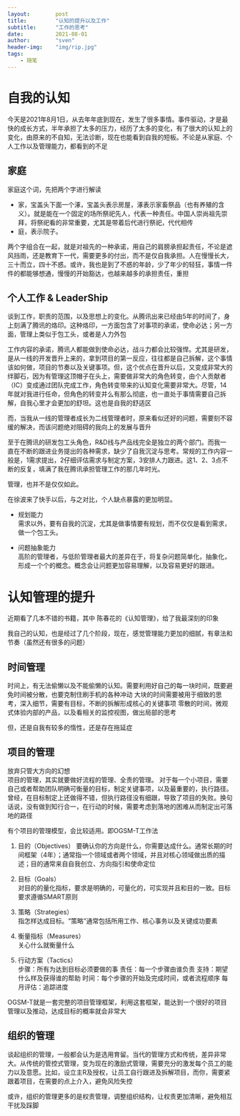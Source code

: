 ```yaml
---
layout:        post  
title:         "认知的提升以及工作"  
subtitle:      "工作的思考"  
date:          2021-08-01
author:        "sven"  
header-img:    "img/rip.jpg"
tags:
    - 随笔
---
```


# 自我的认知
今天是2021年8月1日，从去年年底到现在，发生了很多事情。事件驱动，才是最快的成长方式，半年承担了太多的压力，经历了太多的变化，有了很大的认知上的变化，由原来的不自知，无法诊断，现在也能看到自我的短板。不论是从家庭、个人工作以及管理能力，都看到的不足

## 家庭  
家庭这个词，先把两个字进行解读
- 家，宝盖头下面一个涿，宝盖头表示房屋，涿表示家畜祭品（也有养殖的含义）。就是能在一个固定的场所祭祀先人，代表一种责任。中国人崇尚祖先崇拜，将祭祀看的非常重要，尤其是带着后代进行祭祀，代代相传
- 庭，表示院子。

两个字组合在一起，就是对祖先的一种承诺，用自己的肩膀承担起责任，不论是遮风挡雨，还是教育下一代，需要更多的付出，而不是仅自我承担。人在慢慢长大，三十而立，四十不惑。或许，我也是到了不惑的年龄，少了年少的轻狂，事情一件件的都能够想通，慢慢的开始豁达，也越来越多的承担责任，重担

## 个人工作 & LeaderShip
谈到工作，职责的范围，以及思想上的变化。从腾讯出来已经由5年的时间了，身上刻满了腾讯的烙印。这种烙印，一方面包含了对事项的承诺，使命必达；另一方面，管理上类似于包工头，或者是人力外包

工作内容的承诺，腾讯人都能做到使命必达，战斗力都会比较强悍。尤其是研发，是从一线的开发晋升上来的，拿到项目的第一反应，往往都是自己拆解，这个事情该如何做，项目的节奏以及关键事项。但，这个优点在晋升以后，又变成非常大的绊脚石，因为有管理这顶帽子在头上，需要做非常大的角色转变，由个人贡献者（IC）变成通过团队完成工作，角色转变带来的认知变化需要非常大。尽管，14年就对我进行任命，但角色的转变并么有那么彻底，也一直处于事情需要自己拆解，自我心里才会更加的舒坦。这也是自我的舒适区

而，当我从一线的管理者成长为二线管理者时，原来看似还好的问题，需要刻不容缓的解决，而该问题绝对阻碍的我向上的发展与晋升

至于在腾讯的研发包工头角色，R&D线与产品线完全是独立的两个部门。而我一直在不断的跟进业务提出的各种需求，缺少了自我沉淀与思考。常规的工作内容一般是，1需求提出，2仔细评估需求与制定方案，3安排人力跟进。这1、2、3点不断的反复，填满了我在腾讯承担管理工作的那几年时光。

管理，也并不是仅仅如此。  

在徐波来了快手以后，与之对比，个人缺点暴露的更加明显。
- 规划能力  
    需求以外，要有自我的沉淀，尤其是做事情要有规划，而不仅仅是看到需求，做一个包工头。

- 问题抽象能力  
    高阶的管理者，与低阶管理者最大的差异在于，将复杂问题简单化，抽象化，形成一个个的概念。概念会让问题更加容易理解，以及容易更好的跟进。


# 认知管理的提升
近期看了几本不错的书籍，其中 陈春花的《认知管理》，给了我最深刻的印象

我自己的认知，也是经过了几个阶段，现在，感觉管理能力更加的细腻，有章法和节奏（虽然还有很多的问题）

## 时间管理
时间上，有无法偷懒以及不能偷懒的认知。需要利用好自己的每一块时间，既要避免时间被分散，也要克制住刷手机的各种冲动
大块的时间需要被用于细致的思考，深入细节，需要有目标，不断的拆解形成核心的关键事项
零散的时间，微观式体验内部的产品，以及看相关的监控视图，做出局部的思考

但，还是自我有较多的惰性，还是存在拖延症

## 项目的管理
放弃只管大方向的幻想  
项目的管理，其实就要做好流程的管理、全责的管理。
对于每一个小项目，需要自己或者帮助团队明确可衡量的目标，制定关键事项，以及最重要的，执行路径。曾经，在目标制定上还做得不错，但执行路径没有细跟，导致了项目的失败。换句话说，没有做到知行合一，在行动的时候，需要考虑到落地的困难从而制定出可落地的路径

有个项目的管理模型，会比较适用。即OGSM-T工作法
1. 目的（Objectives）
    要确认你的方向是什么，你需要达成什么。通常长期的时间框架（4年）；通常指一个领域或者两个领域，并且对核心领域做出质的描述；目的通常来自自我创立、方向指引和使命定位

2. 目标（Goals）  
    对目的的量化指标，要求是明确的，可量化的，可实现并且和目的一致。目标要求遵循SMART原则

3. 策略（Strategies）  
    指怎样达成目标。“策略”通常包括所用工作、核心事务以及关键成功要素  

4. 衡量指标（Measures）  
    关心什么就衡量什么  

5. 行动方案（Tactics）  
    步骤：所有为达到目标必须要做的事
    责任：每一个步骤由谁负责
    支持：期望什么样及获得谁的帮助
    时间：每个步骤的开始及完成时间，或者流程顺序
    每月评估：追踪进度

OGSM-T就是一套完整的项目管理框架，利用这套框架，能达到一个很好的项目管理以及推动，达成目标的概率就会非常大

## 组织的管理  

谈起组织的管理，一般都会认为是选用育留。当代的管理方式和传统，差异非常大。从传统的管控式管理，变为现在的激励式管理，需要充分的激发每个员工的能力以及意愿。比如，设立主R及授权，让员工自行跟进及拆解项目，而你，需要紧跟着项目，在需要的点上介入，避免风险失控  

或许，组织的管理更多的是权责管理，调整组织结构，让权责更加清晰，避免相互干扰及踩脚
